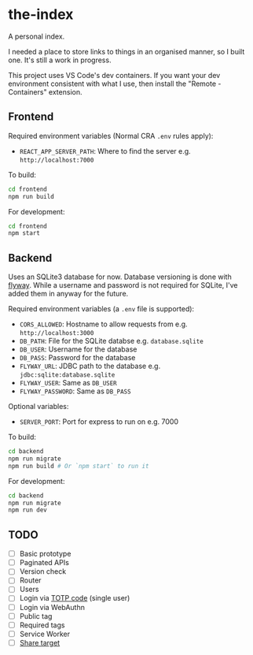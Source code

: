 # the-index

A personal index.

I needed a place to store links to things in an organised manner, so I built one. It's still a work in progress.

This project uses VS Code's dev containers. If you want your dev environment consistent with what I use, then install the "Remote - Containers" extension.

## Frontend

Required environment variables (Normal CRA `.env` rules apply):

- `REACT_APP_SERVER_PATH`: Where to find the server e.g. `http://localhost:7000`

To build:

```sh
cd frontend
npm run build
```

For development:

```sh
cd frontend
npm start
```

## Backend

Uses an SQLite3 database for now. Database versioning is done with [flyway](https://flywaydb.org/). While a username and password is not required for SQLite, I've added them in anyway for the future.

Required environment variables (a `.env` file is supported):

- `CORS_ALLOWED`: Hostname to allow requests from e.g. `http://localhost:3000`
- `DB_PATH`: File for the SQLite databse e.g. `database.sqlite`
- `DB_USER`: Username for the database
- `DB_PASS`: Password for the database
- `FLYWAY_URL`: JDBC path to the database e.g. `jdbc:sqlite:database.sqlite`
- `FLYWAY_USER`: Same as `DB_USER`
- `FLYWAY_PASSWORD`: Same as `DB_PASS`

Optional variables:

- `SERVER_PORT`: Port for express to run on e.g. 7000

To build:

```sh
cd backend
npm run migrate
npm run build # Or `npm start` to run it
```

For development:

```sh
cd backend
npm run migrate
npm run dev
```

## TODO

- [ ] Basic prototype
- [ ] Paginated APIs
- [ ] Version check
- [ ] Router
- [ ] Users
- [ ] Login via [TOTP code](https://www.npmjs.com/package/otplib) (single user)
- [ ] Login via WebAuthn
- [ ] Public tag
- [ ] Required tags
- [ ] Service Worker
- [ ] [Share target](https://developers.google.com/web/updates/2018/12/web-share-target)

